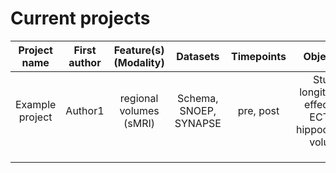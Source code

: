 # Current projects

|     Project name   	|First author| Feature(s) (Modality) | Datasets	| Timepoints 	|  Objective  	|  Status  	  |  
|:-----------------:	|:-------:	|:----------:	|:--------:	|:---------:	|:---------:	|:---------:	|
|     Example project	|     Author1 | regional volumes (sMRI)	| Schema, SNOEP, SYNAPSE|  pre, post	| Study longitudinal effects of ECT on hippocampal volume |   In progress  |
|                   	|         	|            	|          	|           	|           	|         	  | 
|                   	|         	|            	|          	|           	|           	|         	  | 
|                   	|         	|            	|          	|           	|           	|         	  | 
